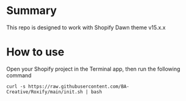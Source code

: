 # Summary
This repo is designed to work with Shopify Dawn theme v15.x.x

# How to use
Open your Shopify project in the Terminal app, then run the following command
```
curl -s https://raw.githubusercontent.com/BA-Creative/Roxify/main/init.sh | bash
```
